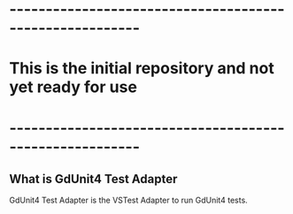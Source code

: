 # --------------------------------------------------------
# This is the initial repository and not yet ready for use
# --------------------------------------------------------



## What is GdUnit4 Test Adapter
GdUnit4 Test Adapter is the VSTest Adapter to run GdUnit4 tests.
